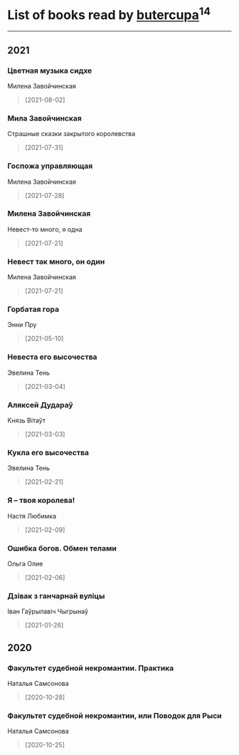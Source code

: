 # List of books read by [butercupa](http://vk.com/id193697993)<sup>14</sup>
---

## 2021

### Цветная музыка сидхе
Милена Завойчинская
> [2021-08-02] 


### Мила Завойчинская
Страшные сказки закрытого королевства
> [2021-07-31] 


### Госпожа управляющая
Милена Завойчинская
> [2021-07-28] 


### Милена Завойчинская
Невест-то много, я одна
> [2021-07-21] 


### Невест так много, он один
Милена Завойчинская
> [2021-07-21] 


### Горбатая гора
Энни Пру
> [2021-05-10] 


### Невеста его высочества
Эвелина Тень
> [2021-03-04] 


### Аляксей Дудараў
Князь Вітаўт
> [2021-03-03] 


### Кукла его высочества
Эвелина Тень
> [2021-02-21] 


### Я – твоя королева!
Настя Любимка
> [2021-02-09] 


### Ошибка богов. Обмен телами
Ольга Олие
> [2021-02-06] 


### Дзівак з ганчарнай вуліцы
Іван Гаўрылавіч Чыгрынаў
> [2021-01-26] 



## 2020

### Факультет судебной некромантии. Практика
Наталья Самсонова
> [2020-10-28] 


### Факультет судебной некромантии, или Поводок для Рыси
Наталья Самсонова
> [2020-10-25] 




